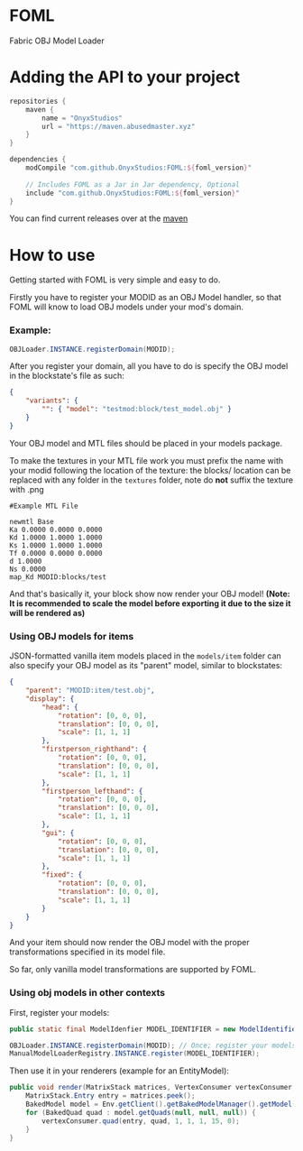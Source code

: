 # FOML
 Fabric OBJ Model Loader

# Adding the API to your project

```groovy
repositories {
    maven {
        name = "OnyxStudios"
        url = "https://maven.abusedmaster.xyz"
    }
}

dependencies {
    modCompile "com.github.OnyxStudios:FOML:${foml_version}"
    
    // Includes FOML as a Jar in Jar dependency, Optional
    include "com.github.OnyxStudios:FOML:${foml_version}"
}
```

You can find current releases over at the [maven](https://maven.abusedmaster.xyz/com/github/OnyxStudios/FOML/)

# How to use
Getting started with FOML is very simple and easy to do.

Firstly you have to register your MODID as an OBJ Model handler, so that FOML will know to load OBJ models under your mod's domain.

### **Example:**

```java
OBJLoader.INSTANCE.registerDomain(MODID);
```

After you register your domain, all you have to do is specify the OBJ model in the blockstate's file as such:

```json
{
    "variants": {
        "": { "model": "testmod:block/test_model.obj" }
    }
}
```

Your OBJ model and MTL files should be placed in your models package.

To make the textures in your MTL file work you must prefix the name with your modid following the location of the texture:
the blocks/ location can be replaced with any folder in the `textures` folder, note do **not** suffix the texture with .png


```
#Example MTL File

newmtl Base
Ka 0.0000 0.0000 0.0000
Kd 1.0000 1.0000 1.0000
Ks 1.0000 1.0000 1.0000
Tf 0.0000 0.0000 0.0000
d 1.0000
Ns 0.0000
map_Kd MODID:blocks/test
```

And that's basically it, your block show now render your OBJ model! **(Note: It is recommended to scale the model before exporting it due to the size it will be rendered as)**


### Using OBJ models for items

JSON-formatted vanilla item models placed in the `models/item` folder can also specify your OBJ model as its "parent" model, similar to blockstates:

```json
{
    "parent": "MODID:item/test.obj",
    "display": {
        "head": {
            "rotation": [0, 0, 0],
            "translation": [0, 0, 0],
            "scale": [1, 1, 1]
        },
        "firstperson_righthand": {
            "rotation": [0, 0, 0],
            "translation": [0, 0, 0],
            "scale": [1, 1, 1]
        },
        "firstperson_lefthand": {
            "rotation": [0, 0, 0],
            "translation": [0, 0, 0],
            "scale": [1, 1, 1]
        },
        "gui": {
            "rotation": [0, 0, 0],
            "translation": [0, 0, 0],
            "scale": [1, 1, 1]
        },
        "fixed": {
            "rotation": [0, 0, 0],
            "translation": [0, 0, 0],
            "scale": [1, 1, 1]
        }
    }
}
```
And your item should now render the OBJ model with the proper transformations specified in its model file.

So far, only vanilla model transformations are supported by FOML.


### Using obj models in other contexts

First, register your models:
```java
public static final ModelIdenfier MODEL_IDENTIFIER = new ModelIdentifier(new Identifier(MODID, MODEL_PATH), null);

OBJLoader.INSTANCE.registerDomain(MODID); // Once; register your models after this line
ManualModelLoaderRegistry.INSTANCE.register(MODEL_IDENTIFIER);
```

Then use it in your renderers (example for an EntityModel):
```java
public void render(MatrixStack matrices, VertexConsumer vertexConsumer, int light, int overlay, float red, float green, float blue, float alpha) {
    MatrixStack.Entry entry = matrices.peek();
    BakedModel model = Env.getClient().getBakedModelManager().getModel(MODEL_IDENTIFIER);
    for (BakedQuad quad : model.getQuads(null, null, null)) {
        vertexConsumer.quad(entry, quad, 1, 1, 1, 15, 0);
    }
}
```
